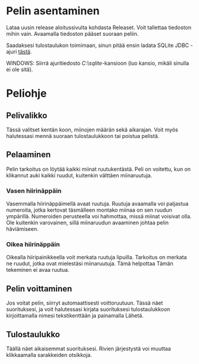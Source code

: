 # Pelin asentaminen

Lataa uusin release aloitussivulta kohdasta Releaset. Voit tallettaa tiedoston mihin vain. Avaamalla tiedoston pääset suoraan peliin.  

Saadaksesi tulostaulukon toimimaan, sinun pitää ensin ladata SQLite JDBC -ajuri [tästä](https://oss.sonatype.org/content/repositories/releases/org/xerial/sqlite-jdbc/3.18.0/sqlite-jdbc-3.18.0.jar).  

WINDOWS: Siirrä ajuritiedosto _C:\sqlite_-kansioon (luo kansio, mikäli sinulla ei ole sitä).  

# Peliohje

## Pelivalikko

Tässä valitset kentän koon, miinojen määrän sekä aikarajan. Voit myös halutessasi mennä suoraan tulostaulukkoon tai poistua pelistä.

## Pelaaminen

Pelin tarkoitus on löytää kaikki miinat ruutukentästä. Peli on voitettu, kun on klikannut auki kaikki ruudut, kuitenkin välttäen miinaruutuja.

### Vasen hiirinäppäin

Vasemmalla hiirinäppäimellä avaat ruutuja. Ruutuja avaamalla voi paljastua numeroita, jotka kertovat täsmälleen montako miinaa on sen ruudun ympärillä. Numeroiden perusteella voi hahmottaa, missä miinat voisivat olla. Ole kuitenkin varovainen, sillä miinaruudun avaaminen johtaa pelin häviämiseen.

### Oikea hiirinäppäin

Oikealla hiiripainikkeella voit merkata ruutuja lipuilla. Tarkoitus on merkata ne ruudut, jotka ovat mielestäsi miinaruutuja. Tämä helpottaa  Tämän tekeminen ei avaa ruutua.

## Pelin voittaminen

Jos voitat pelin, siirryt automaattisesti voittoruutuun. Tässä näet suorituksesi, ja voit halutessasi kirjata suorituksesi tulostaulukkoon kirjoittamalla nimesi tekstikenttään ja painamalla Lähetä.

## Tulostaulukko

Täällä näet aikaisemmat suorituksesi. Rivien järjestystä voi muuttaa klikkaamalla sarakkeiden otsikkoja.

